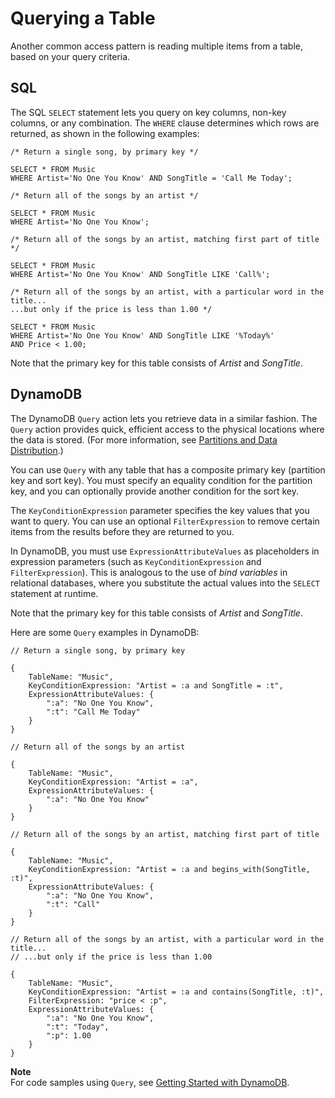 # Querying a Table<a name="SQLtoNoSQL.ReadData.Query"></a>

Another common access pattern is reading multiple items from a table, based on your query criteria\.

## SQL<a name="SQLtoNoSQL.ReadData.Query.SQL"></a>

The SQL `SELECT` statement lets you query on key columns, non\-key columns, or any combination\. The `WHERE` clause determines which rows are returned, as shown in the following examples:

```
/* Return a single song, by primary key */

SELECT * FROM Music
WHERE Artist='No One You Know' AND SongTitle = 'Call Me Today';
```

```
/* Return all of the songs by an artist */

SELECT * FROM Music
WHERE Artist='No One You Know';
```

```
/* Return all of the songs by an artist, matching first part of title */

SELECT * FROM Music
WHERE Artist='No One You Know' AND SongTitle LIKE 'Call%';
```

```
/* Return all of the songs by an artist, with a particular word in the title... 
...but only if the price is less than 1.00 */

SELECT * FROM Music
WHERE Artist='No One You Know' AND SongTitle LIKE '%Today%'
AND Price < 1.00;
```

Note that the primary key for this table consists of *Artist* and *SongTitle*\.

## DynamoDB<a name="SQLtoNoSQL.ReadData.Query.DynamoDB"></a>

The DynamoDB `Query` action lets you retrieve data in a similar fashion\. The `Query` action provides quick, efficient access to the physical locations where the data is stored\. \(For more information, see [Partitions and Data Distribution](HowItWorks.Partitions.md)\.\)

You can use `Query` with any table that has a composite primary key \(partition key and sort key\)\. You must specify an equality condition for the partition key, and you can optionally provide another condition for the sort key\.

The `KeyConditionExpression` parameter specifies the key values that you want to query\. You can use an optional `FilterExpression` to remove certain items from the results before they are returned to you\.

In DynamoDB, you must use `ExpressionAttributeValues` as placeholders in expression parameters \(such as `KeyConditionExpression` and `FilterExpression`\)\. This is analogous to the use of *bind variables* in relational databases, where you substitute the actual values into the `SELECT` statement at runtime\.

Note that the primary key for this table consists of *Artist* and *SongTitle*\.

Here are some `Query` examples in DynamoDB:

```
// Return a single song, by primary key

{
    TableName: "Music",
    KeyConditionExpression: "Artist = :a and SongTitle = :t",
    ExpressionAttributeValues: {
        ":a": "No One You Know",
        ":t": "Call Me Today"
    }
}
```

```
// Return all of the songs by an artist

{
    TableName: "Music",
    KeyConditionExpression: "Artist = :a",
    ExpressionAttributeValues: {
        ":a": "No One You Know"
    }
}
```

```
// Return all of the songs by an artist, matching first part of title

{
    TableName: "Music",
    KeyConditionExpression: "Artist = :a and begins_with(SongTitle, :t)",
    ExpressionAttributeValues: {
        ":a": "No One You Know",
        ":t": "Call"
    }
}
```

```
// Return all of the songs by an artist, with a particular word in the title...
// ...but only if the price is less than 1.00

{
    TableName: "Music",
    KeyConditionExpression: "Artist = :a and contains(SongTitle, :t)",
    FilterExpression: "price < :p",
    ExpressionAttributeValues: {
        ":a": "No One You Know",
        ":t": "Today",
        ":p": 1.00
    }
}
```

**Note**  
For code samples using `Query`, see [Getting Started with DynamoDB](GettingStarted.md)\.